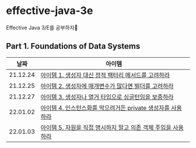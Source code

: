 # effective-java-3e
Effective Java 3/E를 공부하자👾

## Part 1. Foundations of Data Systems

| 날짜       | 아이템                                                                              |
|----------|----------------------------------------------------------------------------------|
| 21.12.24 | [아이템 1. 생성자 대신 정적 팩터리 메서드를 고려하라](./2장_객체_생성과_파괴/아이템1_생성자_대신_정적_팩터리_메서드를_고려하라.md) |
| 21.12.25 | [아이템 2. 생성자에 매개변수가 많다면 빌더를 고려하라](./2장_객체_생성과_파괴/아이템2_생성자에_매개변수가_많다면_빌더를_고려하라.md) |
| 21.12.27 | [아이템 3. 생성자나 열거 타입으로 싱글턴임을 보증하라](./2장_객체_생성과_파괴/아이템3_생성자나_열거_타입으로_싱글턴임을_보증하라.md) |
| 22.01.02 | [아이템 4. 인스턴스화를 막으려거든 private 생성자를 사용하라](./2장_객체_생성과_파괴/아이템4_인스턴스화를_막으려거든_private_생성자를_사용하라.md) |
| 22.01.03 | [아이템 5. 자원을 직접 명시하지 말고 의존 객체 주입을 사용하라](./2장_객체_생성과_파괴/아이템5_자원을_직접_명시하지_말고_의존_객체_주입을_사용하라.md) |
